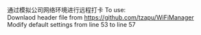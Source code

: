 通过模拟公司网络环境进行远程打卡
To use:  
	Downlaod header file from https://github.com/tzapu/WiFiManager  
	Modify default settings from line 53 to line 57  
